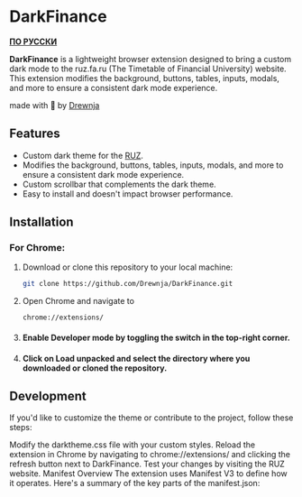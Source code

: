 # DarkFinance

**[ПО РУССКИ](https://github.com/Drewnja/DarkFinance/blob/main/README-RU.md)**

**DarkFinance** is a lightweight browser extension designed to bring a custom dark mode to the ruz.fa.ru (The Timetable of Financial University) website. This extension modifies the background, buttons, tables, inputs, modals, and more to ensure a consistent dark mode experience.

made with 💚 by [Drewnja](https://github.com/Drewnja)

## Features

- Custom dark theme for the [RUZ](https://ruz.fa.ru/ruz/main).
- Modifies the background, buttons, tables, inputs, modals, and more to ensure a consistent dark mode experience.
- Custom scrollbar that complements the dark theme.
- Easy to install and doesn't impact browser performance.

## Installation

### For Chrome:
1. Download or clone this repository to your local machine:
   ```bash
   git clone https://github.com/Drewnja/DarkFinance.git

2. Open Chrome and navigate to 
   ```
   chrome://extensions/

4. #### Enable Developer mode by toggling the switch in the top-right corner.
   
5. #### Click on Load unpacked and select the directory where you downloaded or cloned the repository.

## Development
If you'd like to customize the theme or contribute to the project, follow these steps:

Modify the darktheme.css file with your custom styles.
Reload the extension in Chrome by navigating to chrome://extensions/ and clicking the refresh button next to DarkFinance.
Test your changes by visiting the RUZ website.
Manifest Overview
The extension uses Manifest V3 to define how it operates. Here's a summary of the key parts of the manifest.json:
